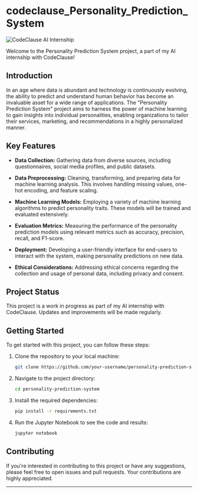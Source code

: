 # codeclause_Personality_Prediction_System

![CodeClause AI Internship](https://img.shields.io/badge/Internship-CodeClause-0088FF.svg)

Welcome to the Personality Prediction System project, a part of my AI internship with CodeClause!

## Introduction

In an age where data is abundant and technology is continuously evolving, the ability to predict and understand human behavior has become an invaluable asset for a wide range of applications. The "Personality Prediction System" project aims to harness the power of machine learning to gain insights into individual personalities, enabling organizations to tailor their services, marketing, and recommendations in a highly personalized manner.

## Key Features

- **Data Collection:** Gathering data from diverse sources, including questionnaires, social media profiles, and public datasets.

- **Data Preprocessing:** Cleaning, transforming, and preparing data for machine learning analysis. This involves handling missing values, one-hot encoding, and feature scaling.

- **Machine Learning Models:** Employing a variety of machine learning algorithms to predict personality traits. These models will be trained and evaluated extensively.

- **Evaluation Metrics:** Measuring the performance of the personality prediction models using relevant metrics such as accuracy, precision, recall, and F1-score.

- **Deployment:** Developing a user-friendly interface for end-users to interact with the system, making personality predictions on new data.

- **Ethical Considerations:** Addressing ethical concerns regarding the collection and usage of personal data, including privacy and consent.

## Project Status

This project is a work in progress as part of my AI internship with CodeClause. Updates and improvements will be made regularly.

## Getting Started

To get started with this project, you can follow these steps:

1. Clone the repository to your local machine:

   ```bash
   git clone https://github.com/your-username/personality-prediction-system.git
   ```

2. Navigate to the project directory:

   ```bash
   cd personality-prediction-system
   ```

3. Install the required dependencies:

   ```bash
   pip install -r requirements.txt
   ```

4. Run the Jupyter Notebook to see the code and results:

   ```bash
   jupyter notebook
   ```

## Contributing

If you're interested in contributing to this project or have any suggestions, please feel free to open issues and pull requests. Your contributions are highly appreciated.



---



